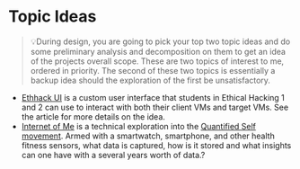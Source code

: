 # Topic Ideas

> :bulb:During design, you are going to pick your top two topic ideas and do some preliminary analysis and decomposition on them to get an idea of the projects overall scope. These are two topics of interest to me, ordered in priority. The second of these two topics is essentially a backup idea should the exploration of the first be unsatisfactory.

*  [Ethhack UI](topics/ethhack-ui/ethhack-ui.md) is a custom user interface that students in Ethical Hacking 1 and 2 can use to interact with both their client VMs and target VMs.  See the article for more details on the idea.
*  [Internet of Me](topics/internetofme.md) is a technical exploration into the [Quantified Self movement](https://quantifiedself.com/).  Armed with a smartwatch, smartphone, and other health fitness sensors, what data is captured, how is it stored and what insights can one have with a several years worth of data.?